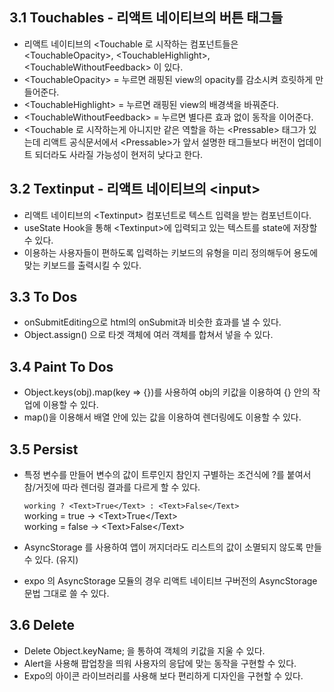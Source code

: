 ## 3.1 Touchables  - 리액트 네이티브의 버튼 태그들
- 리액트 네이티브의 \<Touchable 로 시작하는 컴포넌트들은 \<TouchableOpacity>, \<TouchableHighlight>, \<TouchableWithoutFeedback> 이 있다.
- \<TouchableOpacity> = 누르면 래핑된 view의 opacity를 감소시켜 흐릿하게 만들어준다.
- \<TouchableHighlight> = 누르면 래핑된 view의 배경색을 바꿔준다.
- \<TouchableWithoutFeedback> = 누르면 별다른 효과 없이 동작을 이어준다.
- \<Touchable 로 시작하는게 아니지만 같은 역할을 하는 \<Pressable> 태그가 있는데 리액트 공식문서에서 \<Pressable>가 앞서 설명한 태그들보다 버전이 업데이트 되더라도 사라질 가능성이 현저히 낮다고 한다.

## 3.2 Textinput - 리액트 네이티브의 \<input>
- 리액트 네이티브의 \<Textinput> 컴포넌트로 텍스트 입력을 받는 컴포넌트이다.
- useState Hook을 통해 \<Textinput>에 입력되고 있는 텍스트를 state에 저장할 수 있다.
- 이용하는 사용자들이 편하도록 입력하는 키보드의 유형을 미리 정의해두어 용도에 맞는 키보드를 출력시킬 수 있다.

## 3.3 To Dos
- onSubmitEditing으로 html의 onSubmit과 비슷한 효과를 낼 수 있다.
- Object.assign() 으로 타겟 객체에 여러 객체를 합쳐서 넣을 수 있다.

## 3.4 Paint To Dos 
- Object.keys(obj).map(key => {})를 사용하여 obj의 키값을 이용하여 {} 안의 작업에 이용할 수 있다.
- map()을 이용해서 배열 안에 있는 값을 이용하여 렌더링에도 이용할 수 있다.

## 3.5 Persist
- 특정 변수를 만들어 변수의 값이 트루인지 참인지 구별하는 조건식에 ?를 붙여서 참/거짓에 따라 렌더링 결과를 다르게 할 수 있다. 

   `working ? <Text>True</Text> : <Text>False</Text>` <br>
   working = true  → \<Text>True\</Text> <br>
   working = false → \<Text>False\</Text>
- AsyncStorage 를 사용하여 앱이 꺼지더라도 리스트의 값이 소멸되지 않도록 만들 수 있다. (유지)

- expo 의 AsyncStorage 모듈의 경우 리액트 네이티브 구버전의 AsyncStorage 문법 그대로 쓸 수 있다. 

## 3.6 Delete
- Delete Object.keyName; 을 통하여 객체의 키값을 지울 수 있다.
- Alert을 사용해 팝업창을 띄워 사용자의 응답에 맞는 동작을 구현할 수 있다.
- Expo의 아이콘 라이브러리를 사용해 보다 편리하게 디자인을 구현할 수 있다.

